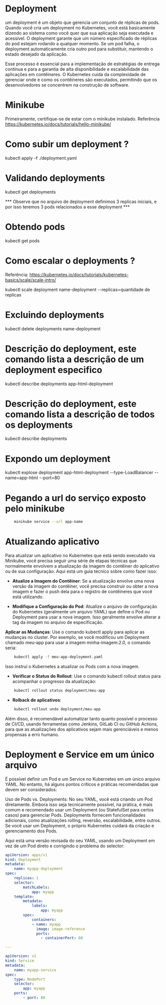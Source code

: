 # Deployment
um deployment é um objeto que gerencia um conjunto de réplicas de pods. Quando você cria um deployment no Kubernetes, você está basicamente dizendo ao sistema como você quer que sua aplicação seja executada e acessível. O deployment garante que um número especificado de réplicas do pod estejam rodando a qualquer momento. Se um pod falha, o deployment automaticamente cria outro pod para substituir, mantendo o estado desejado da aplicação.

Esse processo é essencial para a implementação de estratégias de entrega contínua e para a garantia de alta disponibilidade e escalabilidade das aplicações em contêineres. O Kubernetes cuida da complexidade de gerenciar onde e como os contêineres são executados, permitindo que os desenvolvedores se concentrem na construção de software.

# Minikube
Primeiramente, certifique-se de estar com o minikube instalado.
Referência https://kubernetes.io/docs/tutorials/hello-minikube/



# Como subir um deployment ?
kubectl apply -f ./deployment.yaml


# Validando deployments
kubectl get deployments

*** Observe que no arquivo de deployment definimos 3 replicas iniciais, e por isso teremos 3 pods relacionados a esse deployment ***

# Obtendo pods
kubectl get pods

# Como escalar o deployments ?
Referência: https://kubernetes.io/docs/tutorials/kubernetes-basics/scale/scale-intro/

kubectl scale deployment name-deployment --replicas=quantidade de replicas

# Excluindo deployments
kubectl delete deployments name-deployment

# Descrição do deployment, este comando lista a descrição de um deployment especifico
kubectl describe deployments app-html-deployment

# Descrição do deployment, este comando lista a descrição de todos os deployments
kubectl describe deployments

# Expondo um deployment
kubectl explose deployment app-html-deployment --type-LoadBalancer --name=app-html --port=80

# Pegando a url do serviço exposto pelo minikube
```bash
    minikube service --url app-name
```

# Atualizando aplicativo

Para atualizar um aplicativo no Kubernetes que está sendo executado via Minikube, você precisa seguir uma série de etapas técnicas que normalmente envolvem a atualização da imagem do contêiner do aplicativo ou de sua configuração. Aqui está um guia técnico sobre como fazer isso:

 - **Atualize a Imagem do Contêiner**: Se a atualização envolve uma nova versão da imagem do contêiner, você precisa construir ou obter a nova imagem e fazer o push dela para o registro de contêineres que você está utilizando.

- **Modifique a Configuração do Pod**: Atualize o arquivo de configuração do Kubernetes (geralmente um arquivo YAML) que define o Pod ou Deployment para usar a nova imagem. Isso geralmente envolve alterar a tag da imagem no arquivo de especificação.

**Aplicar as Mudanças**: Use o comando kubectl apply para aplicar as mudanças no cluster. Por exemplo, se você modificou um Deployment chamado meu-app para usar a imagem minha-imagem:2.0, o comando seria:

```bash
    kubectl apply -f meu-app-deployment.yaml
```
Isso instrui o Kubernetes a atualizar os Pods com a nova imagem.

- **Verificar o Status do Rollout**: Use o comando kubectl rollout status para acompanhar o progresso da atualização:

```bash
    kubectl rollout status deployment/meu-app
```

- **Rolback de aplicativos**:
```bash
    kubectl rollout undo deployment/meu-app
```

Além disso, é recomendável automatizar tanto quanto possível o processo de CI/CD, usando ferramentas como Jenkins, GitLab CI ou GitHub Actions, para que as atualizações dos aplicativos sejam mais gerenciáveis e menos propensas a erro humano.




# Deployment e Service em um único arquivo

É possível definir um Pod e um Service no Kubernetes em um único arquivo YAML. No entanto, há alguns pontos críticos e práticas recomendadas que devem ser considerados:

Uso de Pods vs. Deployments: No seu YAML, você está criando um Pod diretamente. Embora isso seja tecnicamente possível, na prática, é mais comum e recomendado usar um Deployment (ou StatefulSet para certos casos) para gerenciar Pods. Deployments fornecem funcionalidades adicionais, como atualizações rolling, reversão, escalabilidade, entre outros. Se você usar um Deployment, o próprio Kubernetes cuidará da criação e gerenciamento dos Pods.

Aqui está uma versão revisada do seu YAML, usando um Deployment em vez de um Pod direto e corrigindo o problema do selector:

```yaml
apiVersion: apps/v1
kind: Deployment
metadata:
    name: myapp-deployment
spec:
    replicas: 1
    selector:
        matchLabels:
            app: myapp
    template:
        metadata:
            labels:
                app: myapp
        spec:
            containers:
            - name: myapp
              image: image-reference
              ports:
                - containerPort: 80

---

apiVersion: v1
kind: Service
metadata:
    name: myapp-service
spec:
    type: NodePort
    selector:
        app: myapp
    ports:
        - port: 80


```